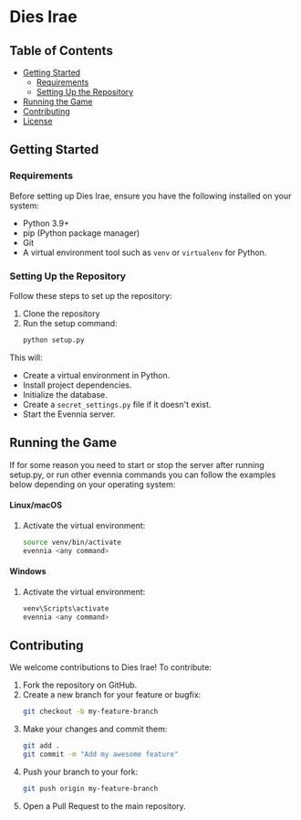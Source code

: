 # Dies Irae
## Table of Contents
- [Getting Started](#getting-started)
  - [Requirements](#requirements)
  - [Setting Up the Repository](#setting-up-the-repository)
- [Running the Game](#running-the-game)
- [Contributing](#contributing)
- [License](#license)

## Getting Started

### Requirements
Before setting up Dies Irae, ensure you have the following installed on your system:

- Python 3.9+
- pip (Python package manager)
- Git
- A virtual environment tool such as `venv` or `virtualenv` for Python.


### Setting Up the Repository

Follow these steps to set up the repository:

1. Clone the repository
2. Run the setup command:
   ```bash
   python setup.py
   ```

This will:
- Create a virtual environment in Python.
- Install project dependencies.
- Initialize the database.
- Create a `secret_settings.py` file if it doesn't exist.
- Start the Evennia server.

## Running the Game
If for some reason you need to start or stop the server after running setup.py, or run other evennia commands you can follow the examples below depending on your operating system:

#### Linux/macOS
1. Activate the virtual environment:
   ```bash
   source venv/bin/activate
   evennia <any command>
   ```


#### Windows
1. Activate the virtual environment:
   ```bash
   venv\Scripts\activate
   evennia <any command>
   ```

## Contributing

We welcome contributions to Dies Irae! To contribute:

1. Fork the repository on GitHub.
2. Create a new branch for your feature or bugfix:
   ```bash
   git checkout -b my-feature-branch
   ```
3. Make your changes and commit them:
   ```bash
   git add .
   git commit -m "Add my awesome feature"
   ```
4. Push your branch to your fork:
   ```bash
   git push origin my-feature-branch
   ```
5. Open a Pull Request to the main repository.